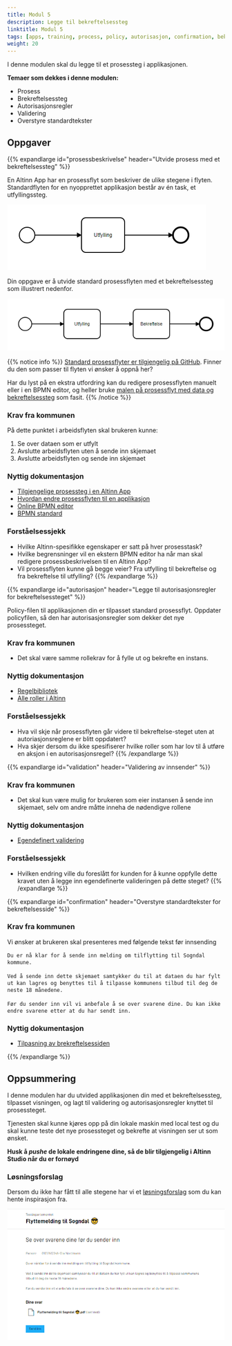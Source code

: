 ```yaml
---
title: Modul 5
description: Legge til bekreftelsessteg
linktitle: Modul 5
tags: [apps, training, process, policy, autorisasjon, confirmation, bekreftelsessteg, validering ]
weight: 20
---
```


I denne modulen skal du legge til et prosessteg i applikasjonen.

**Temaer som dekkes i denne modulen:**
- Prosess
- Brekreftelsessteg
- Autorisasjonsregler
- Validering
- Overstyre standardtekster

## Oppgaver

{{% expandlarge id="prosessbeskrivelse" header="Utvide prosess med et bekreftelsessteg" %}}

En Altinn App har en prosessflyt som beskriver de ulike stegene i flyten.
Standardflyten for en nyopprettet applikasjon består av én task, et utfyllingssteg.

![Standard prosessflyt illustrert](/app/app-dev-course/modul5/default-process.png)

Din oppgave er å utvide standard prosessflyten med et bekreftelsessteg som illustrert nedenfor.

![Oppdatert prosessflyt illustrert](/app/app-dev-course/modul5/updated-process.png)

{{% notice info %}}
[Standard prosessflyter er tilgjengelig på GitHub](https://github.com/Altinn/altinn-studio/tree/master/src/Altinn.Apps/AppTemplates/ProcessTemplates).
Finner du den som passer til flyten vi ønsker å oppnå her?

Har du lyst på en ekstra utfordring kan du redigere prosessflyten manuelt eller i en BPMN editor,
og heller bruke [malen på prosessflyt med data og bekreftelsessteg](https://raw.githubusercontent.com/Altinn/altinn-studio/master/src/Altinn.Apps/AppTemplates/ProcessTemplates/Data_Confirmation_Process.bpmn) som fasit.
{{% /notice %}}

### Krav fra kommunen

På dette punktet i arbeidsflyten skal brukeren kunne:
1. Se over dataen som er utfylt
2. Avslutte arbeidsflyten uten å sende inn skjemaet
3. Avslutte arbeidsflyten og sende inn skjemaet

### Nyttig dokumentasjon

- [Tilgjengelige prosessteg i en Altinn App](/nb/app/development/configuration/process/#støttede-prosess-task-typer)
- [Hvordan endre prosessflyten til en applikasjon](/nb/app/development/configuration/process/#endre-prosessen)
- [Online BPMN editor](https://demo.bpmn.io/)
- [BPMN standard](https://en.wikipedia.org/wiki/Business_Process_Model_and_Notation)

### Forståelsessjekk
- Hvilke Altinn-spesifikke egenskaper er satt på hver prosesstask?
- Hvilke begrensninger vil en ekstern BPMN editor ha når man skal redigere prosessbeskrivelsen til en Altinn App?
- Vil prosessflyten kunne gå begge veier? Fra utfylling til bekreftelse og fra bekreftelse til utfylling?
{{% /expandlarge %}}


{{% expandlarge id="autorisasjon" header="Legge til autorisasjonsregler for bekreftelsessteget" %}}

Policy-filen til applikasjonen din er tilpasset standard prosessflyt.
Oppdater policyfilen, så den har autorisasjonsregler som dekker det nye prosessteget.

### Krav fra kommunen
- Det skal være samme rollekrav for å fylle ut og bekrefte en instans.

### Nyttig dokumentasjon
- [Regelbibliotek](/nb/app/development/configuration/authorization/rules/)
- [Alle roller i Altinn](https://www.altinn.no/hjelp/skjema/alle-altinn-roller/)

### Forståelsessjekk
- Hva vil skje når prosessflyten går videre til bekreftelse-steget uten at autoriasjonsreglene er blitt oppdatert?
- Hva skjer dersom du ikke spesifiserer hvilke roller som har lov til å utføre en aksjon i en autorisasjonsregel?
{{% /expandlarge %}}

{{% expandlarge id="validation" header="Validering av innsender" %}}

### Krav fra kommunen
- Det skal kun være mulig for brukeren som eier instansen å sende inn skjemaet, selv om andre måtte inneha de nødendigve rollene

### Nyttig dokumentasjon
- [Egendefinert validering](/nb/app/development/logic/validation/#hvordan-legge-til-egendefinert-validering)

### Forståelsessjekk
- Hvilken endring ville du foreslått for kunden for å kunne oppfylle dette kravet uten å legge inn egendefinerte valideringen på dette steget?
{{% /expandlarge %}}


{{% expandlarge id="confirmation" header="Overstyre standardtekster for bekreftelsesside" %}}

### Krav fra kommunen

Vi ønsker at brukeren skal presenteres med følgende tekst før innsending

```rich
Du er nå klar for å sende inn melding om tilflytting til Sogndal kommune.

Ved å sende inn dette skjemaet samtykker du til at dataen du har fylt ut kan lagres og benyttes til å tilpasse kommunens tilbud til deg de neste 18 månedene.

Før du sender inn vil vi anbefale å se over svarene dine. Du kan ikke endre svarene etter at du har sendt inn.
```

### Nyttig dokumentasjon
- [Tilpasning av brekreftelsessiden](/nb/app/development/configuration/process/customize/#bekreftelse-confirmation)

{{% /expandlarge %}}


## Oppsummering

I denne modulen har du utvided applikasjonen din med et bekreftelsessteg, tilpasset visningen, og lagt til validering og autorisasjonsregler knyttet til prosessteget.

Tjenesten skal kunne kjøres opp på din lokale maskin med local test
og du skal kunne teste det nye prosessteget og bekrefte at visningen ser ut som ønsket.

**Husk å _pushe_ de lokale endringene dine, så de blir tilgjengelig i Altinn Studio når du er fornøyd**

### Løsningsforslag
Dersom du ikke har fått til alle stegene har vi et [løsningsforslag](https://altinn.studio/repos/ttd/tilflytter-sogndal-lf/src/branch/bolk/5) som du kan hente inspirasjon fra.

![Skjermbilde av bekreftelsesside](/app/app-dev-course/modul5/bekreftelsesside-screenshot.png "Skjermbilde av bekreftelsesside")